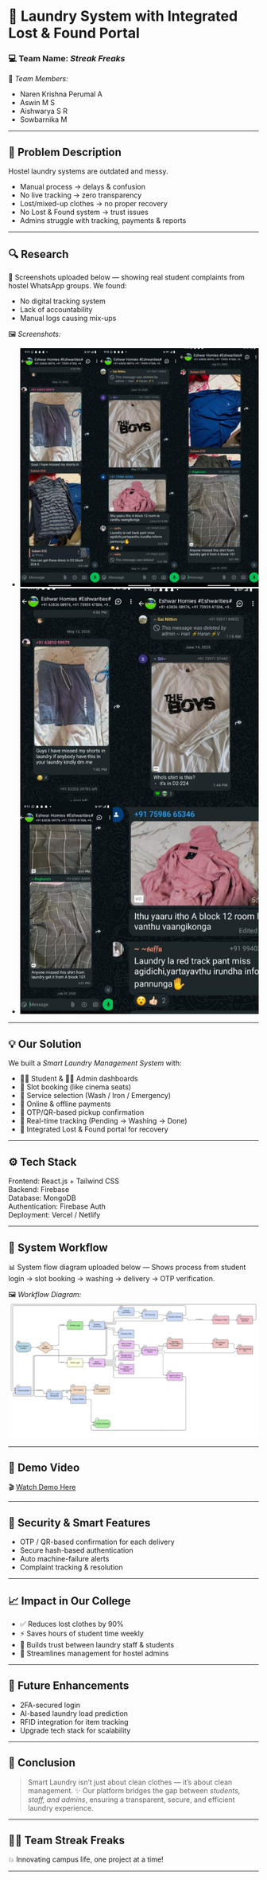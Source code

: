 
# 🧺 Laundry System with Integrated Lost & Found Portal

### 💻 Team Name: *Streak Freaks*

👥 *Team Members:*

* Naren Krishna Perumal A
* Aswin M S
* Aishwarya S R
* Sowbarnika M

---

## 🧩 Problem Description

Hostel laundry systems are outdated and messy.

* Manual process → delays & confusion
* No live tracking → zero transparency
* Lost/mixed-up clothes → no proper recovery
* No Lost & Found system → trust issues
* Admins struggle with tracking, payments & reports

---

## 🔍 Research

📸 Screenshots uploaded below — showing real student complaints from hostel WhatsApp groups.
We found:

* No digital tracking system
* Lack of accountability
* Manual logs causing mix-ups

🖼 *Screenshots:*

* ![Hostel Complaint Screenshot](research1.jpg)
* ![Hostel Complaint Screenshot](research2.jpg)

---

## 💡 Our Solution

We built a *Smart Laundry Management System* with:

* 🧑‍🎓 Student & 👨‍💼 Admin dashboards
* 📅 Slot booking (like cinema seats)
* 👕 Service selection (Wash / Iron / Emergency)
* 💸 Online & offline payments
* 🔐 OTP/QR-based pickup confirmation
* 🧭 Real-time tracking (Pending → Washing → Done)
* 🧳 Integrated Lost & Found portal for recovery

---

## ⚙ Tech Stack


Frontend: React.js + Tailwind CSS  
Backend: Firebase  
Database: MongoDB  
Authentication: Firebase Auth  
Deployment: Vercel / Netlify


---

## 🧭 System Workflow

📊 System flow diagram uploaded below —
Shows process from student login → slot booking → washing → delivery → OTP verification.

🖼 *Workflow Diagram:*
![System Workflow](workflow.jpg)

---

## 🎥 Demo Video

🎬 [Watch Demo Here](./assets/demo/laundry_demo.mp4)

---

## 🔐 Security & Smart Features

* OTP / QR-based confirmation for each delivery
* Secure hash-based authentication
* Auto machine-failure alerts
* Complaint tracking & resolution

---

## 📈 Impact in Our College

* ✅ Reduces lost clothes by 90%
* ⚡ Saves hours of student time weekly
* 🤝 Builds trust between laundry staff & students
* 💼 Streamlines management for hostel admins

---

## 🚀 Future Enhancements

* 2FA-secured login
* AI-based laundry load prediction
* RFID integration for item tracking
* Upgrade tech stack for scalability

---

## 🏁 Conclusion

> Smart Laundry isn’t just about clean clothes — it’s about clean management. ✨
> Our platform bridges the gap between *students, staff, and admins*, ensuring a transparent, secure, and efficient laundry experience.

---

## 👨‍💻 Team Streak Freaks

💥 Innovating campus life, one project at a time!

---

